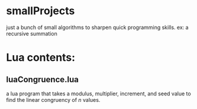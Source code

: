 # smallProjects
just a bunch of small algorithms to sharpen quick programming skills. 
ex:
  a recursive summation 


# Lua contents: 
## luaCongruence.lua
a lua program that takes a modulus, multiplier, increment, and seed value to find the linear congruency of *n* values.
